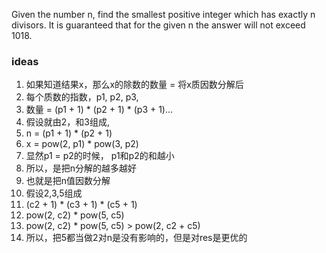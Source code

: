 Given the number n, find the smallest positive integer which has exactly n divisors. It is guaranteed that for the given n the answer will not exceed 1018.

### ideas
1. 如果知道结果x，那么x的除数的数量 = 将x质因数分解后
2. 每个质数的指数，p1, p2, p3,
3. 数量 = (p1 + 1) * (p2 + 1) * (p3 + 1)...
4. 假设就由2，和3组成, 
5. n = (p1 + 1) * (p2 + 1)
6. x = pow(2, p1) * pow(3, p2)
7. 显然p1 = p2的时候， p1和p2的和越小
8. 所以，是把n分解的越多越好
9. 也就是把n值因数分解
10. 假设2,3,5组成
11. (c2 + 1) * (c3 + 1) * (c5 + 1)
12. pow(2, c2) * pow(5, c5)
13. pow(2, c2) * pow(5, c5) > pow(2, c2 + c5)
14. 所以，把5都当做2对n是没有影响的，但是对res是更优的
